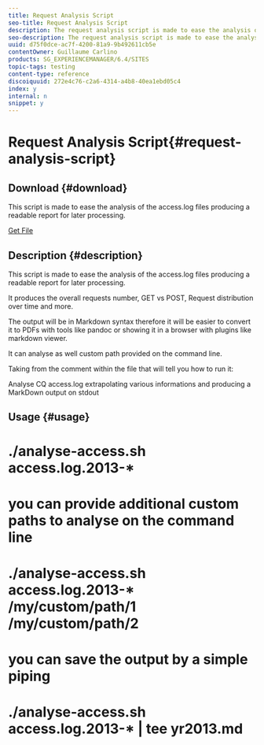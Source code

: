 ```yaml
---
title: Request Analysis Script
seo-title: Request Analysis Script
description: The request analysis script is made to ease the analysis of the access.log files producing a readable report for later processing
seo-description: The request analysis script is made to ease the analysis of the access.log files producing a readable report for later processing
uuid: d75f0dce-ac7f-4200-81a9-9b492611cb5e
contentOwner: Guillaume Carlino
products: SG_EXPERIENCEMANAGER/6.4/SITES
topic-tags: testing
content-type: reference
discoiquuid: 272e4c76-c2a6-4314-a4b8-40ea1ebd05c4
index: y
internal: n
snippet: y
---
```


# Request Analysis Script{#request-analysis-script}

## Download {#download}

This script is made to ease the analysis of the access.log files producing a readable report for later processing.

[Get File](assets/analyse-access.sh)

## Description {#description}

This script is made to ease the analysis of the access.log files producing a readable report for later processing.

It produces the overall requests number, GET vs POST, Request distribution over time and more.

The output will be in Markdown syntax therefore it will be easier to convert it to PDFs with tools like pandoc or showing it in a browser with plugins like markdown viewer.

It can analyse as well custom path provided on the command line.

Taking from the comment within the file that will tell you how to run it:

Analyse CQ access.log extrapolating various informations and producing a MarkDown output on stdout

## Usage {#usage}

# ./analyse-access.sh access.log.2013-&#42;

#

# you can provide additional custom paths to analyse on the command line

# ./analyse-access.sh access.log.2013-&#42; /my/custom/path/1 /my/custom/path/2

#

# you can save the output by a simple piping

# ./analyse-access.sh access.log.2013-&#42; | tee yr2013.md
